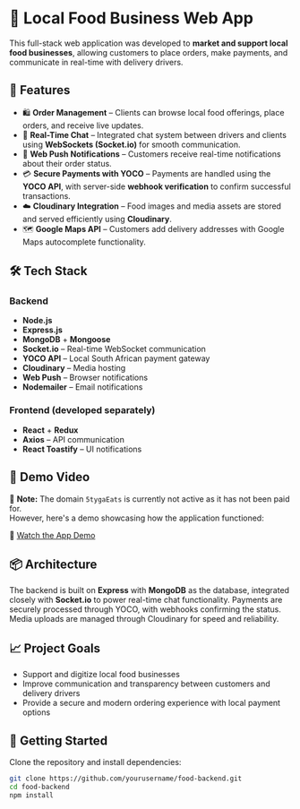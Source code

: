 # 🍲 Local Food Business Web App

This full-stack web application was developed to **market and support local food businesses**, allowing customers to place orders, make payments, and communicate in real-time with delivery drivers.

## 🌟 Features

- 🛍️ **Order Management** – Clients can browse local food offerings, place orders, and receive live updates.
- 💬 **Real-Time Chat** – Integrated chat system between drivers and clients using **WebSockets (Socket.io)** for smooth communication.
- 🔔 **Web Push Notifications** – Customers receive real-time notifications about their order status.
- 💳 **Secure Payments with YOCO** – Payments are handled using the **YOCO API**, with server-side **webhook verification** to confirm successful transactions.
- ☁️ **Cloudinary Integration** – Food images and media assets are stored and served efficiently using **Cloudinary**.
- 🗺️ **Google Maps API** – Customers add delivery addresses with Google Maps autocomplete functionality.

## 🛠️ Tech Stack

### Backend
- **Node.js**
- **Express.js**
- **MongoDB** + **Mongoose**
- **Socket.io** – Real-time WebSocket communication
- **YOCO API** – Local South African payment gateway
- **Cloudinary** – Media hosting
- **Web Push** – Browser notifications
- **Nodemailer** – Email notifications

### Frontend (developed separately)
- **React** + **Redux**
- **Axios** – API communication
- **React Toastify** – UI notifications

## 🎥 Demo Video

🚧 **Note:** The domain `5tygaEats` is currently not active as it has not been paid for.  
However, here's a demo showcasing how the application functioned:

🔗 [Watch the App Demo](https://res.cloudinary.com/duwfiikgg/video/upload/v1749344534/Sequence_02_3_s8xx1d.mp4)



## 📦 Architecture

The backend is built on **Express** with **MongoDB** as the database, integrated closely with **Socket.io** to power real-time chat functionality. Payments are securely processed through YOCO, with webhooks confirming the status. Media uploads are managed through Cloudinary for speed and reliability.

## 📈 Project Goals

- Support and digitize local food businesses
- Improve communication and transparency between customers and delivery drivers
- Provide a secure and modern ordering experience with local payment options

## 🚀 Getting Started

Clone the repository and install dependencies:

```bash
git clone https://github.com/yourusername/food-backend.git
cd food-backend
npm install
